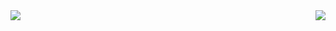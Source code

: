 <img align="left" src="https://github-readme-stats.vercel.app/api/top-langs/?username=diy4869&layout=compact">
<img align="right" src="https://github-readme-stats.vercel.app/api?username=diy4869&show_icons=true&text_color=24292e&bg_color=ffffff&hide_title=true">
